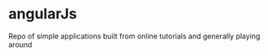 angularJs
=========

Repo of simple applications built from online tutorials and generally playing around
